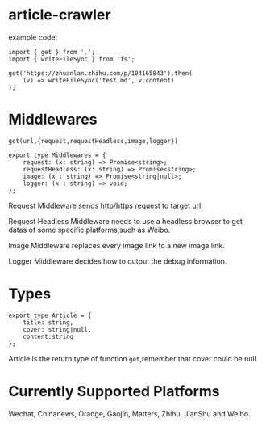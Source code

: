 # article-crawler
example code:
```
import { get } from '.';
import { writeFileSync } from 'fs';

get('https://zhuanlan.zhihu.com/p/104165843').then(
    (v) => writeFileSync('test.md', v.content)
);
```

# Middlewares
```
get(url,{request,requestHeadless,image,logger})
```

```
export type Middlewares = {
    request: (x: string) => Promise<string>;
    requestHeadless: (x: string) => Promise<string>;
    image: (x : string) => Promise<string|null>;
    logger: (x : string) => void;
};
```

Request Middleware sends http/https request to target url.

Request Headless Middleware needs to use a headless browser to get datas of some specific platforms,such as Weibo.

Image Middleware replaces every image link to a new image link.

Logger Middleware decides how to output the debug information.

# Types
```
export type Article = {
    title: string,
    cover: string|null,
    content:string
};
```

Article is the return type of function `get`,remember that cover could be null.

# Currently Supported Platforms

Wechat, Chinanews, Orange, Gaojin, Matters, Zhihu, JianShu and Weibo.


